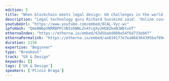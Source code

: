 ```yaml
---
edition: 5
title: "When blockchain meets legal design: UX challenges in the world's first decentralized court."
description: "Legal technology guru Richard Susskind said: 'Online courts are not an alternative to the justice system. They are the justice system. In 10 years, more cases will be settled online than offline'. Decentralized courts built on blockchain technology will play a key role in this transformation. But this will pose great challenges, as people aren't used to online trials. This talk will explore the role of UX design to contribute to this transition. In particular, it will focus on the intersection between UX design and legal design, a breakthrough method developed at Stanford’s Legal Design Lab which advocates the use of design thinking principles into legal software products. We will illustrate concepts with examples of UX challenges faced at Kleros, a blockchain dispute resolution DApp, and discuss the design decisions, what worked and what didn't. Finally, we will distill some UX insights for creating user-friendly, accessible, and engaging solutions for the coming age of legal Dapps"
youtubeUrl: "https://www.youtube.com/embed/8CAL-Vyc-wc"
ipfsHash: "Qme8WbpVNRRBPPcVN3zDWNLZn4tcgXy2HU8ZkeNJWbtvUT"
ethernaIndex: "https://etherna.io/embed/6345babd080a54f6d733eb6f"
ethernaPermalink: "https://etherna.io/embed/ae834177e7ea868364395baf89ee40fee46d3cfa378eae746e520efe9bb9269d"
duration: 1158
expertise: "Beginner"
type: "Breakout"
track: "UX & Design"
keywords: []
tags: ['UX & Design']
speakers: ['Plinio Braga']
---
```

